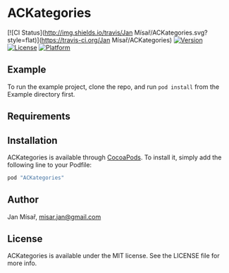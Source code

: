 # ACKategories

[![CI Status](http://img.shields.io/travis/Jan Mísař/ACKategories.svg?style=flat)](https://travis-ci.org/Jan Mísař/ACKategories)
[![Version](https://img.shields.io/cocoapods/v/ACKategories.svg?style=flat)](http://cocoapods.org/pods/ACKategories)
[![License](https://img.shields.io/cocoapods/l/ACKategories.svg?style=flat)](http://cocoapods.org/pods/ACKategories)
[![Platform](https://img.shields.io/cocoapods/p/ACKategories.svg?style=flat)](http://cocoapods.org/pods/ACKategories)

## Example

To run the example project, clone the repo, and run `pod install` from the Example directory first.

## Requirements

## Installation

ACKategories is available through [CocoaPods](http://cocoapods.org). To install
it, simply add the following line to your Podfile:

```ruby
pod "ACKategories"
```

## Author

Jan Mísař, misar.jan@gmail.com

## License

ACKategories is available under the MIT license. See the LICENSE file for more info.

